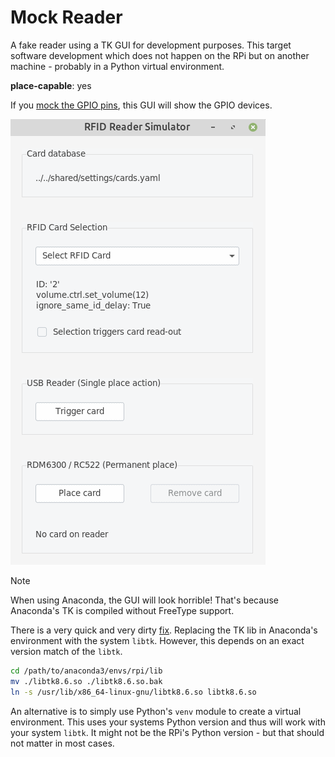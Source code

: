 # Mock Reader

A fake reader using a TK GUI for development purposes. This target
software development which does not happen on the RPi but on another
machine - probably in a Python virtual environment.

**place-capable**: yes

If you [mock the GPIO pins](../userguide/gpio.md), this GUI will show the GPIO devices.

![image](mock_reader.png)

> [!NOTE]
> When using Anaconda, the GUI will look horrible! That's because Anaconda's TK is compiled without FreeType support.
>
> There is a very quick and very dirty [fix](https://stackoverflow.com/questions/47769187/make-anacondas-tkinter-aware-of-system-fonts-or-install-new-fonts-for-anaconda).
> Replacing the TK lib in Anaconda's environment with the system `libtk`.
> However, this depends on an exact version match of the `libtk`.
>
>``` bash
>cd /path/to/anaconda3/envs/rpi/lib
>mv ./libtk8.6.so ./libtk8.6.so.bak
>ln -s /usr/lib/x86_64-linux-gnu/libtk8.6.so libtk8.6.so
>```
>
>An alternative is to simply use Python's `venv` module to create a virtual environment. This uses your systems Python version and thus will work with your system `libtk`. It might not be the RPi's Python version - but that should not matter in most cases.
